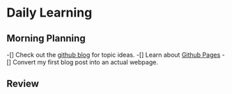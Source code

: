 # Daily Learning
## Morning Planning
-[] Check out the [github blog](https://github.blog/) for topic ideas.
-[] Learn about [Github Pages](https://skills.github.com/#first-day-on-github)
-[] Convert my first blog post into an actual webpage.
## Review 
